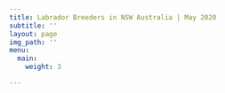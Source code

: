 ```yaml
---
title: Labrador Breeders in NSW Australia | May 2020
subtitle: ''
layout: page
img_path: ''
menu:
  main:
    weight: 3

---
```

